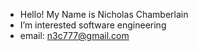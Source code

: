 - Hello! My Name is Nicholas Chamberlain
- I’m interested software engineering
- email: n3c777@gmail.com






<!---
n3c777/n3c777 is a ✨ special ✨ repository because its `README.md` (this file) appears on your GitHub profile.
You can click the Preview link to take a look at your changes.
--->
